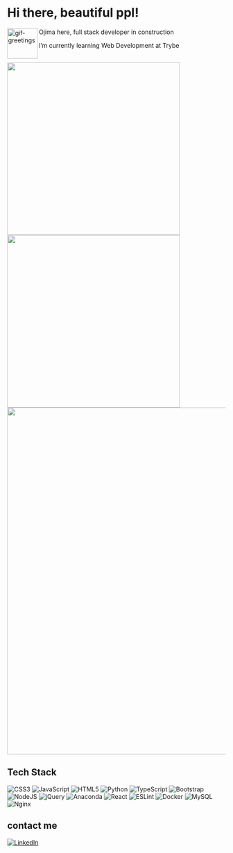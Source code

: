 
# Hi there, beautiful ppl!

<img style="border: 10px" align="left" src="https://pa1.narvii.com/7199/1d27025c916a4ac42c9b1a0095177cbe11fa8692r1-200-200_128.gif" alt="gif-greetings" width="70px" />

 Ojima here, full stack developer in construction
 
 I’m currently learning Web Development at Trybe <br/> <br/>

<div>
  <img src="https://github-readme-stats.vercel.app/api?username=ojimaluis&theme=merko&hide_border=true&include_all_commits=false&count_private=true" width="398px" />
  <img src="https://github-readme-streak-stats.herokuapp.com/?user=ojimaluis&theme=merko&hide_border=true" width="398px" />
  <img src="https://github-trophies.vercel.app/?username=ojimaluis&theme=radical&no-frame=true&no-bg=true&margin-w=4" width="800px"/>
</div> 


## Tech Stack
![CSS3](https://img.shields.io/badge/css3-%231572B6.svg?style=flat&logo=css3&logoColor=white) ![JavaScript](https://img.shields.io/badge/javascript-%23323330.svg?style=flat&logo=javascript&logoColor=%23F7DF1E) ![HTML5](https://img.shields.io/badge/html5-%23E34F26.svg?style=flat&logo=html5&logoColor=white) ![Python](https://img.shields.io/badge/python-3670A0?style=flat&logo=python&logoColor=ffdd54) ![TypeScript](https://img.shields.io/badge/typescript-%23007ACC.svg?style=flat&logo=typescript&logoColor=white) ![Bootstrap](https://img.shields.io/badge/bootstrap-%23563D7C.svg?style=flat&logo=bootstrap&logoColor=white) ![NodeJS](https://img.shields.io/badge/node.js-6DA55F?style=flat&logo=node.js&logoColor=white) ![jQuery](https://img.shields.io/badge/jquery-%230769AD.svg?style=flat&logo=jquery&logoColor=white) ![Anaconda](https://img.shields.io/badge/Anaconda-%2344A833.svg?style=flat&logo=anaconda&logoColor=white) ![React](https://img.shields.io/badge/react-%2320232a.svg?style=flat&logo=react&logoColor=%2361DAFB) ![ESLint](https://img.shields.io/badge/ESLint-4B3263?style=flat&logo=eslint&logoColor=white) ![Docker](https://img.shields.io/badge/docker-%230db7ed.svg?style=flat&logo=docker&logoColor=white) ![MySQL](https://img.shields.io/badge/mysql-%2300f.svg?style=flat&logo=mysql&logoColor=white) ![Nginx](https://img.shields.io/badge/nginx-%23009639.svg?style=flat&logo=nginx&logoColor=white)

## contact me
[![LinkedIn](https://img.shields.io/badge/LinkedIn-%230077B5.svg?logo=linkedin&logoColor=white)](https://linkedin.com/in/ojima) 

